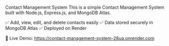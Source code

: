 Contact Management System
This is a simple Contact Management System built with Node.js, Express.js, and MongoDB Atlas.

✅ Add, view, edit, and delete contacts easily
✅ Data stored securely in MongoDB Atlas
✅ Deployed on Render

🔗 Live Demo: https://contact-management-system-28ua.onrender.com

